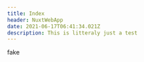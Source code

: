 ```yaml
---
title: Index
header: NuxtWebApp
date: 2021-06-17T06:41:34.021Z
description: This is litteraly just a test
---
```

fake
